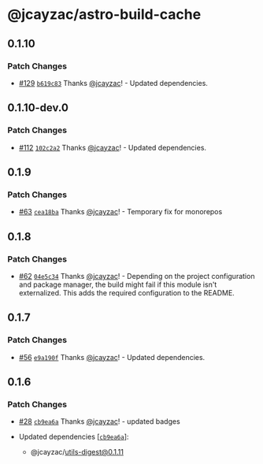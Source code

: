 # @jcayzac/astro-build-cache

## 0.1.10

### Patch Changes

- [#129](https://github.com/jcayzac/copepod-modules/pull/129) [`b619c83`](https://github.com/jcayzac/copepod-modules/commit/b619c83f6bc74f95b3466b212cd55ed1c3a92be8) Thanks [@jcayzac](https://github.com/jcayzac)! - Updated dependencies.

## 0.1.10-dev.0

### Patch Changes

- [#112](https://github.com/jcayzac/copepod-modules/pull/112) [`102c2a2`](https://github.com/jcayzac/copepod-modules/commit/102c2a21fd54a740f4ac44df5972982556930909) Thanks [@jcayzac](https://github.com/jcayzac)! - Updated dependencies.

## 0.1.9

### Patch Changes

- [#63](https://github.com/jcayzac/copepod-modules/pull/63) [`cea18ba`](https://github.com/jcayzac/copepod-modules/commit/cea18bab799eae6481baf68927aeaff95edb2eb6) Thanks [@jcayzac](https://github.com/jcayzac)! - Temporary fix for monorepos

## 0.1.8

### Patch Changes

- [#62](https://github.com/jcayzac/copepod-modules/pull/62) [`04e5c34`](https://github.com/jcayzac/copepod-modules/commit/04e5c34d67590b822bd5f7f5c50c9ca432ee9ba5) Thanks [@jcayzac](https://github.com/jcayzac)! - Depending on the project configuration and package manager, the build might fail if this module isn't externalized. This adds the required configuration to the README.

## 0.1.7

### Patch Changes

- [#56](https://github.com/jcayzac/copepod-modules/pull/56) [`e9a190f`](https://github.com/jcayzac/copepod-modules/commit/e9a190fc9174d617a7c048aa3b7042770a7279b1) Thanks [@jcayzac](https://github.com/jcayzac)! - Updated dependencies.

## 0.1.6

### Patch Changes

- [#28](https://github.com/jcayzac/copepod-modules/pull/28) [`cb9ea6a`](https://github.com/jcayzac/copepod-modules/commit/cb9ea6ad4137c55e81c649b0580da209f5f51ba3) Thanks [@jcayzac](https://github.com/jcayzac)! - updated badges

- Updated dependencies [[`cb9ea6a`](https://github.com/jcayzac/copepod-modules/commit/cb9ea6ad4137c55e81c649b0580da209f5f51ba3)]:
  - @jcayzac/utils-digest@0.1.11

